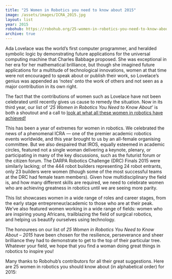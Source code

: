 ```yaml
---
title: "25 Women in Robotics you need to know about 2015"
image: /assets/images/ICRA_2015.jpg
layout: list
year: 2015
robohub: https://robohub.org/25-women-in-robotics-you-need-to-know-about-2015/
archive: true
---
```

Ada Lovelace was the world’s first computer programmer, and heralded symbolic logic by demonstrating future applications for the universal computing machine that Charles Babbage proposed. She was exceptional in her era for her mathematical brilliance, but though she imagined future applications for a multitude of technological innovations, women at that time were not encouraged to speak about or publish their work, so Lovelace’s genius was appended as ‘notes’ onto the work of others and not seen as a major contribution in its own right.

The fact that the contributions of women such as Lovelace have not been celebrated until recently gives us cause to remedy the situation. Now in its third year, our list of ‘_25 Women in Robotics You Need to Know About’_ is both a shoutout and a call to [look at what all these women in robotics have achieved!](https://twitter.com/home/?status=look%20at%20what%20all%20these%20women%20in%20robotics%20have%20achieved!%20https://robohub.org/25-women-in-robotics-you-need-to-know-about-2015/%20@Robohub) 

This has been a year of extremes for women in robotics. We celebrated the news of a phenomenal ICRA — one of the premier academic robotics events worldwide, and this year brought to us by an all-female organising committee. But we also despaired that IROS, equally esteemed in academic circles, featured not a single woman delivering a keynote, plenary, or participating in many of the key discussions, such as the futurist forum or the citizen forum. The DARPA Robotics Challenge (DRC) Finals 2015 were similarly lacking; of the 444 robot builders representing 24 robot entrants, only 23 builders were women (though some of the most successful teams at the DRC had female team members). Given how multidisciplinary the field is, and how many different skills are required, we need to celebrate women who are achieving greatness in robotics until we are seeing more parity.

This list showcases women in a wide range of roles and career stages, from the early stage entrepreneur/academic to those who are at their peak. We’ve also featured women working in a wide range of fields: women who are inspiring young Africans, trailblazing the field of surgical robotics, and helping us beautify ourselves using technology.

The honourees on our list of _25 Women in Robotics You Need to Know About – 2015_ have been chosen for the resilience, perseverance and sheer brilliance they had to demonstrate to get to the top of their particular tree. Whatever your field, we hope that you find a woman doing great things in robotics to inspire you!

Many thanks to Robohub’s contributors for all their great suggestions. Here are 25 women in robotics you should know about (in alphabetical order) for 2015:

